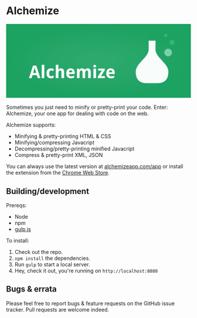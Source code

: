 Alchemize
=========

[![Alchemize](https://github.com/AshKyd/alchemize/blob/master/resources/tile-1400.png)](https://alchemizeapp.com/)

Sometimes you just need to minify or pretty-print your code. Enter: Alchemize, your one app for dealing with code on the web.

Alchemize supports:

* Minifying & pretty-printing HTML & CSS
* Minifying/compressing Javacript
* Decompressing/pretty-printing minified Javacript
* Compress & pretty-print XML, JSON

You can always use the latest version at [alchemizeapp.com/app](https://alchemizeapp.com/app/) or install the extension from the [Chrome Web Store](chrome.google.com/webstore/detail/alchemize/ehjicobhjldomnjicohkkejcgljecncf).

Building/development
--------------------

Prereqs:

* Node
* npm
* [gulp.js](http://gulpjs.com/)

To install:

1. Check out the repo.
2. `npm install` the dependencies.
3. Run `gulp` to start a local server.
4. Hey, check it out, you're running on `http://localhost:8080`

Bugs & errata
--------------------

Please feel free to report bugs & feature requests on the GitHub issue tracker. Pull requests are welcome indeed.
